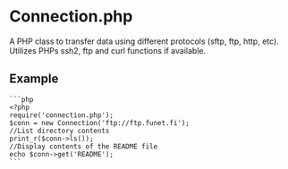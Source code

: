 Connection.php
==============

A PHP class to transfer data using different protocols (sftp, ftp, http, etc). Utilizes PHPs ssh2, ftp and curl functions if available.

Example
-------
    ```php
    <?php
    require('connection.php');
    $conn = new Connection('ftp://ftp.funet.fi');
    //List directory contents
    print_r($conn->ls());
    //Display contents of the README file
    echo $conn->get('README');
    ```
